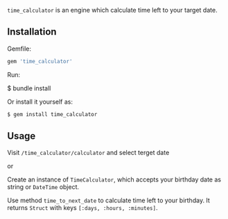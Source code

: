 `time_calculator` is an engine which calculate time left to your target date.

## Installation

Gemfile:

```ruby
gem 'time_calculator'
```

Run:

  $ bundle install

Or install it yourself as:
```bash
$ gem install time_calculator
```

## Usage

Visit `/time_calculator/calculator` and select terget date

or 

Create an instance of `TimeCalculator`, which accepts your birthday date as string or `DateTime` object.

Use method `time_to_next_date` to calculate time left to your birthday. It returns `Struct` with keys `[:days, :hours, :minutes]`.

